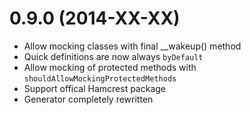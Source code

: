 # 0.9.0 (2014-XX-XX)

* Allow mocking classes with final __wakeup() method
* Quick definitions are now always `byDefault`
* Allow mocking of protected methods with `shouldAllowMockingProtectedMethods`
* Support offical Hamcrest package
* Generator completely rewritten
